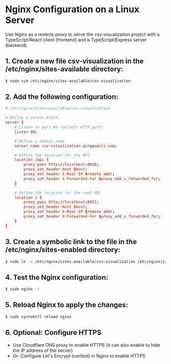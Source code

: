 # Nginx Configuration on a Linux Server

Use Nginx as a reverse proxy to serve the csv-visualization project with a TypeScript/React client (frontend) and a TypeScript/Express server (backend).

## 1. Create a new file csv-visualization in the /etc/nginx/sites-available directory:
```bash
$ sudo vim /etc/nginx/sites-available/csv-visualization
```

## 2. Add the following configuration:

```conf
# /etc/nginx/sites-available/csv-visualization

# Define a server block.
server {
    # Listen on port 80 (default HTTP port)
    listen 80;

    # Define a domain name
    server_name csv-visualization.qingquanli.com;

    # Define the location for the API
    location /api {
        proxy_pass http://localhost:8010;
        proxy_set_header Host $host;
        proxy_set_header X-Real-IP $remote_addr;
        proxy_set_header X-Forwarded-For $proxy_add_x_forwarded_for;
    }

    # Define the location for the root URL
    location / {
        proxy_pass http://localhost:8011;
        proxy_set_header Host $host;
        proxy_set_header X-Real-IP $remote_addr;
        proxy_set_header X-Forwarded-For $proxy_add_x_forwarded_for;
    }
}
```


## 3. Create a symbolic link to the file in the /etc/nginx/sites-enabled directory:
```bash
$ sudo ln -s /etc/nginx/sites-available/csv-visualization /etc/nginx/sites-enabled/
```

## 4. Test the Nginx configuration:
```bash
$ sudo nginx -t
```


## 5. Reload Nginx to apply the changes:
```bash
$ sudo systemctl reload nginx
```


## 6. Optional: Configure HTTPS

- Use Cloudflare DNS proxy to enable HTTPS (it can also enable to hide the IP address of the server)
- Or: Configure Let's Encrypt (certbot) in Nginx to enable HTTPS
